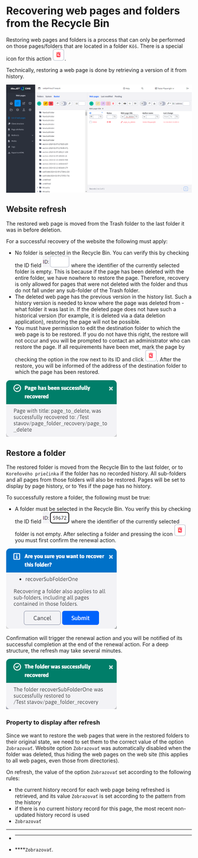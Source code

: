 # Recovering web pages and folders from the Recycle Bin

Restoring web pages and folders is a process that can only be performed on those pages/folders that are located in a folder `Kôš`. There is a special icon for this action ![](recover-button.png ":no-zoom").

Technically, restoring a web page is done by retrieving a version of it from history.

![](recover.png)

## Website refresh

The restored web page is moved from the Trash folder to the last folder it was in before deletion.

For a successful recovery of the website the following must apply:
- No folder is selected in the Recycle Bin. You can verify this by checking the ID field ![](recover-folder-id-1.png ":no-zoom") where the identifier of the currently selected folder is empty. This is because if the page has been deleted with the entire folder, we have nowhere to restore the page. Therefore, recovery is only allowed for pages that were not deleted with the folder and thus do not fall under any sub-folder of the Trash folder.
- The deleted web page has the previous version in the history list. Such a history version is needed to know where the page was deleted from - what folder it was last in. If the deleted page does not have such a historical version (for example, it is deleted via a data deletion application), restoring the page will not be possible.
- You must have permission to edit the destination folder to which the web page is to be restored. If you do not have this right, the restore will not occur and you will be prompted to contact an administrator who can restore the page.
If all requirements have been met, mark the page by checking the option in the row next to its ID and click ![](recover-button.png ":no-zoom"). After the restore, you will be informed of the address of the destination folder to which the page has been restored.

![](recover-page-success.png)

## Restore a folder

The restored folder is moved from the Recycle Bin to the last folder, or to `Koreňového priečinka` if the folder has no recorded history. All sub-folders and all pages from those folders will also be restored. Pages will be set to display by page history, or to Yes if the page has no history.

To successfully restore a folder, the following must be true:
- A folder must be selected in the Recycle Bin. You verify this by checking the ID field ![](recover-folder-id-2.png ":no-zoom") where the identifier of the currently selected folder is not empty.
After selecting a folder and pressing the icon ![](recover-button.png ":no-zoom") you must first confirm the renewal action.

![](recover-folder-info.png)

Confirmation will trigger the renewal action and you will be notified of its successful completion at the end of the renewal action. For a deep structure, the refresh may take several minutes.

![](recover-folder-success.png)

### Property to display after refresh

Since we want to restore the web pages that were in the restored folders to their original state, we need to set them to the correct value of the option `Zobrazovať`. Website option `Zobrazovať` was automatically disabled when the folder was deleted, thus hiding the web pages on the web site (this applies to all web pages, even those from directories).

On refresh, the value of the option `Zobrazovať` set according to the following rules:
- the current history record for each web page being refreshed is retrieved, and its value `Zobrazovať` is set according to the pattern from the history
- if there is no current history record for this page, the most recent non-updated history record is used
- `Zobrazovať`
****
- ****
- ****`Zobrazovať`.
